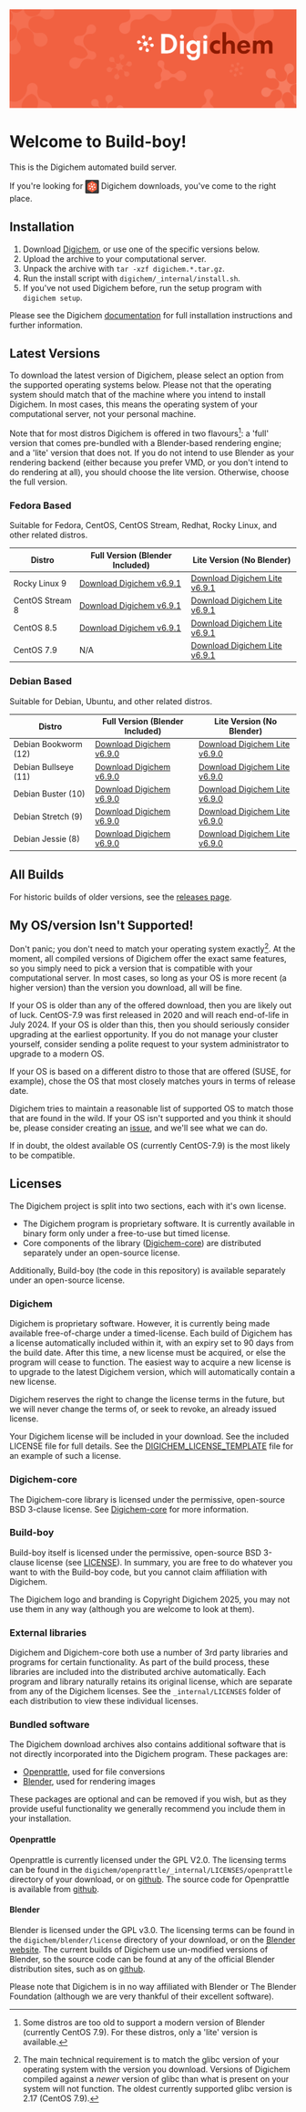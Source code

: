 <img src="Banner.png" alt="Banner" />

# Welcome to Build-boy!

This is the Digichem automated build server.

If you're looking for <img src="Logo.png" alt="Banner" height=24 valign=middle /> Digichem downloads, you've come to the right place.

## Installation

1. Download <!-- Quick-Download --> [Digichem](https://github.com/Digichem-Project/build-boy/releases/download/6.9.1-CentOS-Stream-8/digichem.6.9.1.CentOS-Stream-8-blender.tar.gz), or use one of the specific versions below.
1. Upload the archive to your computational server.
1. Unpack the archive with `tar -xzf digichem.*.tar.gz`.
1. Run the install script with `digichem/_internal/install.sh`.
1. If you've not used Digichem before, run the setup program with `digichem setup`.

Please see the Digichem [documentation](https://doc.digi-chem.co.uk) for full installation instructions and further information.

## Latest Versions

To download the latest version of Digichem, please select an option from the supported operating systems below.
Please not that the operating system should match that of the machine where you intend to install Digichem.
In most cases, this means the operating system of your computational server, not your personal machine.

Note that for most distros Digichem is offered in two flavours[^1]: a 'full' version that comes pre-bundled with a Blender-based rendering engine;
and a 'lite' version that does not. If you do not intend to use Blender as your rendering backend (either because you prefer VMD, or you don't intend to do rendering at all),
you should choose the lite version. Otherwise, choose the full version.

### Fedora Based

Suitable for Fedora, CentOS, CentOS Stream, Redhat, Rocky Linux, and other related distros.

| Distro | Full Version (Blender Included) | Lite Version (No Blender) |
|--------|---------------------------|---------------------------------|
| Rocky Linux 9 | <!-- Rocky-Linux-9 --> [Download Digichem v6.9.1](https://github.com/Digichem-Project/build-boy/releases/download/6.9.1-Rocky-Linux-9/digichem.6.9.1.Rocky-Linux-9-blender.tar.gz) | [Download Digichem Lite v6.9.1](https://github.com/Digichem-Project/build-boy/releases/download/6.9.1-Rocky-Linux-9/digichem.6.9.1.Rocky-Linux-9.tar.gz) |
| CentOS Stream 8 | <!-- CentOS-Stream-8 --> [Download Digichem v6.9.1](https://github.com/Digichem-Project/build-boy/releases/download/6.9.1-CentOS-Stream-8/digichem.6.9.1.CentOS-Stream-8-blender.tar.gz) | [Download Digichem Lite v6.9.1](https://github.com/Digichem-Project/build-boy/releases/download/6.9.1-CentOS-Stream-8/digichem.6.9.1.CentOS-Stream-8.tar.gz) |
| CentOS 8.5 | <!-- CentOS-8.5 --> [Download Digichem v6.9.1](https://github.com/Digichem-Project/build-boy/releases/download/6.9.1-CentOS-8.5/digichem.6.9.1.CentOS-8.5-blender.tar.gz) | [Download Digichem Lite v6.9.1](https://github.com/Digichem-Project/build-boy/releases/download/6.9.1-CentOS-8.5/digichem.6.9.1.CentOS-8.5.tar.gz) |
| CentOS 7.9 | <!-- CentOS-7.9 --> N/A | [Download Digichem Lite v6.9.1](https://github.com/Digichem-Project/build-boy/releases/download/6.9.1-CentOS-7.9/digichem.6.9.1.CentOS-7.9.tar.gz) |

### Debian Based

Suitable for Debian, Ubuntu, and other related distros.

| Distro | Full Version (Blender Included) | Lite Version (No Blender) |
|--------|---------------------------|---------------------------------|
| Debian Bookworm (12) | <!-- Debian-Bookworm --> [Download Digichem v6.9.0](https://github.com/Digichem-Project/build-boy/releases/download/6.9.0-Debian-Bookworm/digichem.6.9.0.Debian-Bookworm-blender.tar.gz) | [Download Digichem Lite v6.9.0](https://github.com/Digichem-Project/build-boy/releases/download/6.9.0-Debian-Bookworm/digichem.6.9.0.Debian-Bookworm.tar.gz) |
| Debian Bullseye (11) | <!-- Debian-Bullseye --> [Download Digichem v6.9.0](https://github.com/Digichem-Project/build-boy/releases/download/6.9.0-Debian-Bullseye/digichem.6.9.0.Debian-Bullseye-blender.tar.gz) | [Download Digichem Lite v6.9.0](https://github.com/Digichem-Project/build-boy/releases/download/6.9.0-Debian-Bullseye/digichem.6.9.0.Debian-Bullseye.tar.gz) |
| Debian Buster (10) | <!-- Debian-Buster --> [Download Digichem v6.9.0](https://github.com/Digichem-Project/build-boy/releases/download/6.9.0-Debian-Buster/digichem.6.9.0.Debian-Buster-blender.tar.gz) | [Download Digichem Lite v6.9.0](https://github.com/Digichem-Project/build-boy/releases/download/6.9.0-Debian-Buster/digichem.6.9.0.Debian-Buster.tar.gz) |
| Debian Stretch (9) | <!-- Debian-Stretch --> [Download Digichem v6.9.0](https://github.com/Digichem-Project/build-boy/releases/download/6.9.0-Debian-Stretch/digichem.6.9.0.Debian-Stretch-blender.tar.gz) | [Download Digichem Lite v6.9.0](https://github.com/Digichem-Project/build-boy/releases/download/6.9.0-Debian-Stretch/digichem.6.9.0.Debian-Stretch.tar.gz) |
| Debian Jessie (8) | <!-- Debian-Jessie --> [Download Digichem v6.9.0](https://github.com/Digichem-Project/build-boy/releases/download/6.9.0-Debian-Jessie/digichem.6.9.0.Debian-Jessie-blender.tar.gz) | [Download Digichem Lite v6.9.0](https://github.com/Digichem-Project/build-boy/releases/download/6.9.0-Debian-Jessie/digichem.6.9.0.Debian-Jessie.tar.gz) |

## All Builds

For historic builds of older versions, see the [releases page](https://github.com/Digichem-Project/build-boy/releases).

## My OS/version Isn't Supported!

Don't panic; you don't need to match your operating system exactly[^2]. At the moment, all compiled
versions of Digichem offer the exact same features, so you simply need to pick a version that is compatible
with your computational server. In most cases, so long as your OS is more recent (a higher version) than
the version you download, all will be fine.

If your OS is older than any of the offered download, then you are likely out of luck. CentOS-7.9 was first
released in 2020 and will reach end-of-life in July 2024. If your OS is older than this, then you should
seriously consider upgrading at the earliest opportunity. If you do not manage your cluster yourself,
consider sending a polite request to your system administrator to upgrade to a modern OS.

If your OS is based on a different distro to those that are offered (SUSE, for example), chose the OS
that most closely matches yours in terms of release date.

Digichem tries to maintain a reasonable list of supported OS to match those that are found in the wild.
If your OS isn't supported and you think it should be, please consider creating an
[issue](https://github.com/Digichem-Project/build-boy/issues), and we'll see what we can do.

If in doubt, the oldest available OS (currently CentOS-7.9) is the most likely to be compatible.

[^1]: Some distros are too old to support a modern version of Blender (currently CentOS 7.9). For these distros, only a 'lite' version is available.
[^2]: The main technical requirement is to match the glibc version of your operating system with the version you download.
Versions of Digichem compiled against a *newer* version of glibc than what is present on your system will not function.
The oldest currently supported glibc version is 2.17 (CentOS 7.9).


## Licenses

The Digichem project is split into two sections, each with it's own license.
 - The Digichem program is proprietary software. It is currently available in binary form only under a free-to-use but timed license. 
 - Core components of the library ([Digichem-core](https://github.com/Digichem-Project/digichem-core)) are distributed separately under an open-source license.

Additionally, Build-boy (the code in this repository) is available separately under an open-source license.

### Digichem

Digichem is proprietary software. However, it is currently being made available free-of-charge under a timed-license.
Each build of Digichem has a license automatically included within it, with an expiry set to
90 days from the build date. After this time, a new license must be acquired, or else the 
program will cease to function. The easiest way to acquire a new license is to upgrade to the
latest Digichem version, which will automatically contain a new license.

Digichem reserves the right to change the license terms in the future, but we will never change the terms of, or seek to revoke,
an already issued license.

Your Digichem license will be included in your download. See the included LICENSE file for full details.
See the [DIGICHEM_LICENSE_TEMPLATE](DIGICHEM_LICENSE_TEMPLATE.md) file for an example of such a license.

### Digichem-core

The Digichem-core library is licensed under the permissive, open-source BSD 3-clause license.
See [Digichem-core](https://github.com/Digichem-Project/digichem-core) for more information.

### Build-boy

Build-boy itself is licensed under the permissive, open-source BSD 3-clause license (see [LICENSE](LICENSE)).
In summary, you are free to do whatever you want to with the Build-boy code, but you cannot claim
affiliation with Digichem.

The Digichem logo and branding is Copyright Digichem 2025, you may not use them in any way (although you are welcome to look at them).

### External libraries

Digichem and Digichem-core both use a number of 3rd party libraries and programs for certain functionality.
As part of the build process, these libraries are included into the distributed archive automatically.
Each program and library naturally retains its original license, which are separate from any of the Digichem licenses.
See the `_internal/LICENSES` folder of each distribution to view these individual licenses.

### Bundled software

The Digichem download archives also contains additional software that is not directly incorporated into the Digichem program. These packages are:

 - [Openprattle](https://github.com/Digichem-Project/openprattle), used for file conversions
 - [Blender](https://www.blender.org/), used for rendering images

These packages are optional and can be removed if you wish, but as they provide useful functionality we generally recommend you include them in your installation.

#### Openprattle

Openprattle is currently licensed under the GPL V2.0. The licensing terms can be found in the `digichem/openprattle/_internal/LICENSES/openprattle` directory of your download, or on [github](https://github.com/Digichem-Project/openprattle/blob/main/LICENSE).
The source code for Openprattle is available from [github](https://github.com/Digichem-Project/openprattle).

#### Blender

Blender is licensed under the GPL v3.0. The licensing terms can be found in the `digichem/blender/license` directory of your download, or on the [Blender website](https://www.blender.org/about/license/).
The current builds of Digichem use un-modified versions of Blender, so the source code can be found at any of the official Blender distribution sites, such as on [github](https://github.com/blender/blender).

Please note that Digichem is in no way affiliated with Blender or The Blender Foundation (although we are very thankful of their excellent software).